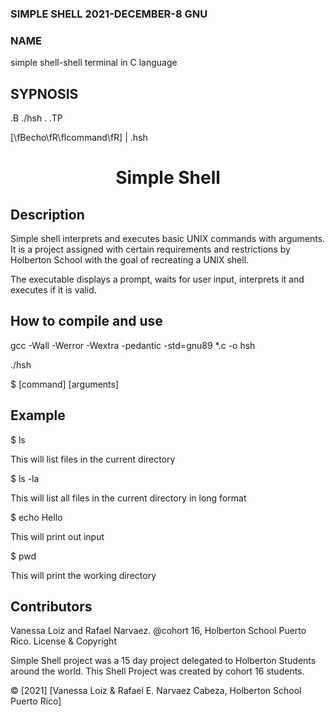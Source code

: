 ### SIMPLE SHELL 2021-DECEMBER-8 GNU

### NAME
simple shell\-shell terminal in C language

## SYPNOSIS

.B ./hsh
.
.TP

[\fBecho\fR\flcommand\fR] | .hsh


<h1 align="center">Simple Shell</h1>

 

<p align="center"> </p>

 

## Description

Simple shell interprets and executes basic UNIX commands with arguments. It is a project assigned with certain requirements and restrictions by Holberton School with the goal of recreating a UNIX shell.

 

The executable displays a prompt, waits for user input, interprets it and executes if it is valid.

 

## How to compile and use

gcc -Wall -Werror -Wextra -pedantic -std=gnu89 *.c -o hsh

 

./hsh

 

$ [command] [arguments]

 

## Example

$ ls

 

This will list files in the current directory

 

$ ls -la

 

This will list all files in the current directory in long format

 

$ echo Hello

 

This will print out input

 

$ pwd

 

This will print the working directory




## Contributors
Vanessa Loiz and Rafael Narvaez.
@cohort 16, Holberton School Puerto Rico.
License & Copyright

Simple Shell project was a 15 day project delegated to Holberton Students around the world. This Shell Project was created by cohort 16 students.

© [2021] [Vanessa Loiz & Rafael E. Narvaez Cabeza, Holberton School Puerto Rico]
